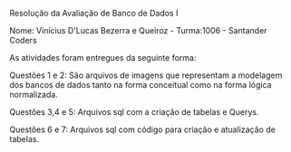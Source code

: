 Resolução da Avaliação de Banco de Dados I

Nome: Vinícius D'Lucas Bezerra e Queiroz - Turma:1006 - Santander Coders

As atividades foram entregues da seguinte forma:

Questões 1 e 2: São arquivos de imagens que representam a modelagem dos bancos de dados tanto na forma conceitual como na forma lógica normalizada.

Questões 3,4 e 5: Arquivos sql com a criação de tabelas e Querys.

Questões 6 e 7: Arquivos sql com código para criação e atualização de tabelas.

